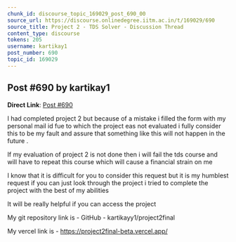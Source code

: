 ```yaml
---
chunk_id: discourse_topic_169029_post_690_00
source_url: https://discourse.onlinedegree.iitm.ac.in/t/169029/690
source_title: Project 2 - TDS Solver - Discussion Thread
content_type: discourse
tokens: 205
username: kartikay1
post_number: 690
topic_id: 169029
---
```


## Post #690 by kartikay1

**Direct Link**: [Post #690](https://discourse.onlinedegree.iitm.ac.in/t/169029/690)

I had completed project 2 but because of a mistake i filled the form with my personal mail id fue to which the project eas not evaluated i fully consider this to be my fault and assure that something like this will not happen in the future .

If my evaluation of project 2 is not done then i will fail the tds course and will have to repeat this course which will cause a financial strain on me

I know that it is difficult for you to consider this request but it is my humblest request if you can just look through the project i tried to complete the project with the best of my abilities

It will be really helpful if you can access the project

My git repository link is - GitHub - kartikayy1/project2final

My vercel link is - https://project2final-beta.vercel.app/
